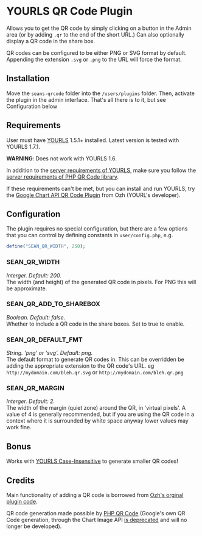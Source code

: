 YOURLS QR Code Plugin
=====================

Allows you to get the QR code by simply clicking on a button in the Admin area (or by adding `.qr` to the end of the short URL.) Can also optionally display a QR code in the share box. 

QR codes can be configured to be either PNG or SVG format by default. Appending the extension `.svg` or `.png` to the URL will force the format.

Installation
------------

Move the `seans-qrcode` folder into the `/users/plugins` folder. Then, activate the plugin in the admin interface. That's all there is to it, but see Configuration below

Requirements
------------

User must have [YOURLS](http://yourls.org/#Install) 1.5.1+ installed. Latest version is tested with YOURLS 1.7.1.

**WARNING**: Does not work with YOURLS 1.6.

In addition to the [server requirements of YOURLS](http://yourls.org/#requirement), make sure you follow the [server requirements of PHP QR Code library](http://sourceforge.net/p/phpqrcode/code/HEAD/tree/branches/www/1.1.4/INSTALL).

If these requirements can't be met, but you can install and run YOURLS, try the [Google Chart API QR Code Plugin](https://github.com/YOURLS/YOURLS/wiki/Plugin-%3D-QRCode-ShortURL) from Ozh (YOURL's developer).

Configuration
-------------

The plugin requires no special configuration, but there are a few options that you can control by defining constants in `user/config.php`, e.g.


```php
define("SEAN_QR_WIDTH", 250);
```

### SEAN_QR_WIDTH
_Interger. Default: 200._  
The width (and height) of the generated QR code in pixels. For PNG this will be approximate.

### SEAN_QR_ADD_TO_SHAREBOX
_Boolean. Default: false._  
Whether to include a QR code in the share boxes. Set to true to enable.

### SEAN_QR_DEFAULT_FMT
_String. 'png' or 'svg'. Default: png._  
The default format to generate QR codes in. This can be overridden be adding the appropriate extension to the QR code's URL. eg `http://mydomain.com/bleh.qr.svg` or `http://mydomain.com/bleh.qr.png`

### SEAN_QR_MARGIN
_Interger. Default: 2._  
The width of the margin (quiet zone) around the QR, in 'virtual pixels'. A value of 4 is generally recommended, but if you are using the QR code in a context where it is surrounded by white space anyway lower values may work fine.

Bonus
-----

Works with [YOURLS Case-Insensitive](https://github.com/seandrickson/YOURLS-Case-Insensitive) to generate smaller QR codes!

Credits
-------

Main functionality of adding a QR code is borrowed from [Ozh's orginal plugin code](https://github.com/YOURLS/YOURLS/wiki/Plugin-%3D-QRCode-ShortURL).

QR code generation made possible by [PHP QR Code](http://phpqrcode.sourceforge.net/) (Google's own QR Code generation, through the Chart Image API [is deprecated](http://googledevelopers.blogspot.com/2012/04/changes-to-deprecation-policies-and-api.html) and will no longer be developed).
